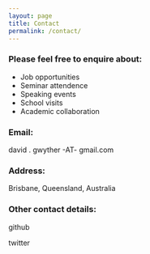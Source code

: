 ```yaml
---
layout: page
title: Contact
permalink: /contact/
---
```

### Please feel free to enquire about:

* Job opportunities
* Seminar attendence
* Speaking events
* School visits
* Academic collaboration
 
### Email:

david . gwyther -AT- gmail.com

### Address:

Brisbane, Queensland, Australia

### Other contact details:

github

twitter